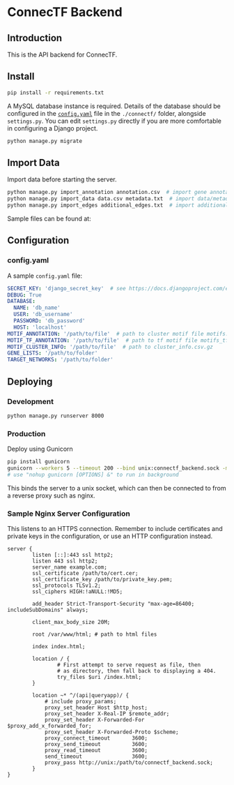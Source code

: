 # ConnecTF Backend

## Introduction

This is the API backend for ConnecTF.

## Install

```bash
pip install -r requirements.txt
```

A MySQL database instance is required. Details of the database should be configured in the [`config.yaml`](#configyaml) file in the 
`./connectf/` folder, alongside `settings.py`. You can edit `settings.py` directly if you are more comfortable in
configuring a Django project.

```bash
python manage.py migrate
```

## Import Data

Import data before starting the server.

```bash
python manage.py import_annotation annotation.csv  # import gene annotations
python manage.py import_data data.csv metadata.txt  # import data/metadata
python manage.py import_edges additional_edges.txt  # import additional edges
```

Sample files can be found at:

## Configuration

### config.yaml

A sample `config.yaml` file:

```yaml
SECRET_KEY: 'django_secret_key'  # see https://docs.djangoproject.com/en/2.2/ref/settings/#secret-key
DEBUG: True
DATABASE:
  NAME: 'db_name'
  USER: 'db_username'
  PASSWORD: 'db_password'
  HOST: 'localhost'
MOTIF_ANNOTATION: '/path/to/file'  # path to cluster motif file motifs.csv.gz
MOTIF_TF_ANNOTATION: '/path/to/file'  # path to tf motif file motifs_tf.csv.gz
MOTIF_CLUSTER_INFO: '/path/to/file'  # path to cluster_info.csv.gz
GENE_LISTS: '/path/to/folder'
TARGET_NETWORKS: '/path/to/folder'
```

## Deploying

### Development

```bash
python manage.py runserver 8000
```

### Production

Deploy using Gunicorn

```bash
pip install gunicorn
gunicorn --workers 5 --timeout 200 --bind unix:connectf_backend.sock -m 007 connectf.wsgi
# use "nohup gunicorn [OPTIONS] &" to run in background

```

This binds the server to a unix socket, which can then be connected to from a reverse proxy such as nginx.

### Sample Nginx Server Configuration

This listens to an HTTPS connection. Remember to include certificates and private keys in the configuration, 
or use an HTTP configuration instead.

```text
server {
        listen [::]:443 ssl http2;
        listen 443 ssl http2;
        server_name example.com;
        ssl_certificate /path/to/cert.cer;
        ssl_certificate_key /path/to/private_key.pem;
        ssl_protocols TLSv1.2;
        ssl_ciphers HIGH:!aNULL:!MD5;

        add_header Strict-Transport-Security "max-age=86400; includeSubDomains" always;

        client_max_body_size 20M;

        root /var/www/html; # path to html files

        index index.html;

        location / {
                # First attempt to serve request as file, then
                # as directory, then fall back to displaying a 404.
                try_files $uri /index.html;
        }

        location ~* ^/(api|queryapp)/ {
            # include proxy_params;
            proxy_set_header Host $http_host;
            proxy_set_header X-Real-IP $remote_addr;
            proxy_set_header X-Forwarded-For $proxy_add_x_forwarded_for;
            proxy_set_header X-Forwarded-Proto $scheme;
            proxy_connect_timeout       3600;
            proxy_send_timeout          3600;
            proxy_read_timeout          3600;
            send_timeout                3600;
            proxy_pass http://unix:/path/to/connectf_backend.sock;
        }
}

```
